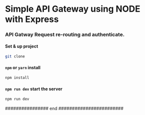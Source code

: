 # Simple API Gateway using NODE with Express

### API Gatway Request re-routing and authenticate.

#### Set & up project

```sh
git clone
```

#### `npm` or `yarn` install

```sh
npm install
```

#### `npm run dev` start the server

```sh
npm run dev
```

################ end ########################
